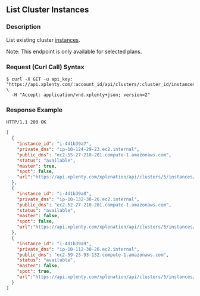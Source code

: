 ## List Cluster Instances

### Description
List existing cluster [instances](https://github.com/xplenty/xplenty-api-doc-v2/blob/master/resources/cluster-instance.md).

Note: This endpoint is only available for selected plans.

### Request (Curl Call) Syntax
```shell
$ curl -X GET -u api_key: "https://api.xplenty.com/:account_id/api/clusters/:cluster_id/instances" \
  -H "Accept: application/vnd.xplenty+json; version=2" 
```

### Response Example
```HTTP
HTTP/1.1 200 OK
```

```json
[
  {
    "instance_id": "i-4d1b39a7",
    "private_dns": "ip-10-124-29-23.ec2.internal",
    "public_dns": "ec2-55-27-210-201.compute-1.amazonaws.com",
    "status": "available",
    "master": true,
    "spot": false,
    "url":"https://api.xplenty.com/xplenation/api/clusters/5/instances/i-4d1b39a7"
  },
  {
    "instance_id": "i-4d1b39a8",
    "private_dns": "ip-10-132-30-26.ec2.internal",
    "public_dns": "ec2-52-27-210-201.compute-1.amazonaws.com",
    "status": "available",
    "master": false,
    "spot": false,
    "url":"https://api.xplenty.com/xplenation/api/clusters/5/instances/i-4d1b39a8"
  },
  {
    "instance_id": "i-4d1b39a9",
    "private_dns": "ip-10-112-30-26.ec2.internal",
    "public_dns": "ec2-59-23-93-132.compute-1.amazonaws.com",
    "status": "available",
    "master": false,
    "spot": true,
    "url":"https://api.xplenty.com/xplenation/api/clusters/5/instances/i-4d1b39a9"
  }
]
```
